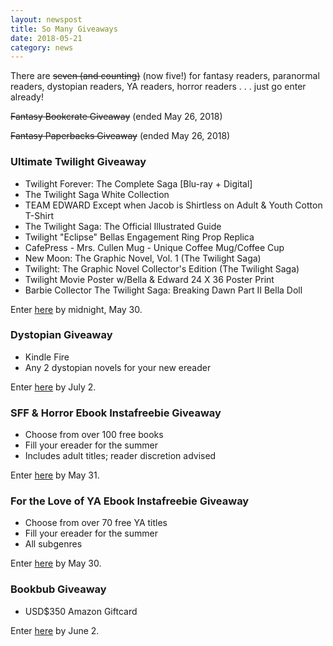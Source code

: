 ```yaml
---
layout: newspost
title: So Many Giveaways
date: 2018-05-21
category: news
---
```


There are ~~seven (and counting)~~ (now five!) for fantasy readers, paranormal readers, dystopian readers, YA readers, horror readers . . . just go enter already!

~~Fantasy Bookcrate Giveaway~~ (ended May 26, 2018)

~~Fantasy Paperbacks Giveaway~~ (ended May 26, 2018)

### Ultimate Twilight Giveaway

- Twilight Forever: The Complete Saga [Blu-ray + Digital]
- The Twilight Saga White Collection
- TEAM EDWARD Except when Jacob is Shirtless on Adult & Youth Cotton T-Shirt
- The Twilight Saga: The Official Illustrated Guide
- Twilight "Eclipse" Bellas Engagement Ring Prop Replica
- CafePress - Mrs. Cullen Mug - Unique Coffee Mug/Coffee Cup
- New Moon: The Graphic Novel, Vol. 1 (The Twilight Saga)
- Twilight: The Graphic Novel Collector's Edition (The Twilight Saga)
- Twilight Movie Poster w/Bella & Edward 24 X 36 Poster Print
- Barbie Collector The Twilight Saga: Breaking Dawn Part II Bella Doll

Enter [here](https://silverempire.org/giveaways/twilight/) by midnight, May 30.

### Dystopian Giveaway

- Kindle Fire
- Any 2 dystopian novels for your new ereader

Enter [here](https://www.rafflecopter.com/rafl/display/cdc854b724/) by July 2.

### SFF & Horror Ebook Instafreebie Giveaway

- Choose from over 100 free books
- Fill your ereader for the summer
- Includes adult titles; reader discretion advised

Enter [here](https://claims.instafreebie.com/gg/zZ8Shz0khUNIoUysZzte) by May 31. 

### For the Love of YA Ebook Instafreebie Giveaway

- Choose from over 70 free YA titles
- Fill your ereader for the summer
- All subgenres

Enter [here](https://claims.instafreebie.com/gg/dLCKBPXtI7EIVSCCeUQy) by May 30.

### Bookbub Giveaway

- USD$350 Amazon Giftcard

Enter [here](http://clcannon.net/2018/05/02/c-l-cannons-may-bookbub-giveaway/) by June 2.
